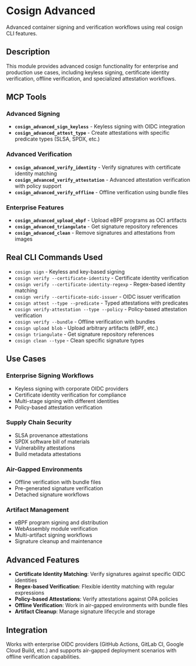 # Cosign Advanced

Advanced container signing and verification workflows using real cosign CLI features.

## Description

This module provides advanced cosign functionality for enterprise and production use cases, including keyless signing, certificate identity verification, offline verification, and specialized attestation workflows.

## MCP Tools

### Advanced Signing
- **`cosign_advanced_sign_keyless`** - Keyless signing with OIDC integration
- **`cosign_advanced_attest_type`** - Create attestations with specific predicate types (SLSA, SPDX, etc.)

### Advanced Verification
- **`cosign_advanced_verify_identity`** - Verify signatures with certificate identity matching
- **`cosign_advanced_verify_attestation`** - Advanced attestation verification with policy support
- **`cosign_advanced_verify_offline`** - Offline verification using bundle files

### Enterprise Features
- **`cosign_advanced_upload_ebpf`** - Upload eBPF programs as OCI artifacts
- **`cosign_advanced_triangulate`** - Get signature repository references
- **`cosign_advanced_clean`** - Remove signatures and attestations from images

## Real CLI Commands Used

- `cosign sign` - Keyless and key-based signing
- `cosign verify --certificate-identity` - Certificate identity verification
- `cosign verify --certificate-identity-regexp` - Regex-based identity matching
- `cosign verify --certificate-oidc-issuer` - OIDC issuer verification
- `cosign attest --type --predicate` - Typed attestations with predicates
- `cosign verify-attestation --type --policy` - Policy-based attestation verification
- `cosign verify --bundle` - Offline verification with bundles
- `cosign upload blob` - Upload arbitrary artifacts (eBPF, etc.)
- `cosign triangulate` - Get signature repository references
- `cosign clean --type` - Clean specific signature types

## Use Cases

### Enterprise Signing Workflows
- Keyless signing with corporate OIDC providers
- Certificate identity verification for compliance
- Multi-stage signing with different identities
- Policy-based attestation verification

### Supply Chain Security
- SLSA provenance attestations
- SPDX software bill of materials
- Vulnerability attestations
- Build metadata attestations

### Air-Gapped Environments
- Offline verification with bundle files
- Pre-generated signature verification
- Detached signature workflows

### Artifact Management
- eBPF program signing and distribution
- WebAssembly module verification
- Multi-artifact signing workflows
- Signature cleanup and maintenance

## Advanced Features

- **Certificate Identity Matching**: Verify signatures against specific OIDC identities
- **Regex-based Verification**: Flexible identity matching with regular expressions
- **Policy-based Attestations**: Verify attestations against OPA policies
- **Offline Verification**: Work in air-gapped environments with bundle files
- **Artifact Cleanup**: Manage signature lifecycle and storage

## Integration

Works with enterprise OIDC providers (GitHub Actions, GitLab CI, Google Cloud Build, etc.) and supports air-gapped deployment scenarios with offline verification capabilities.